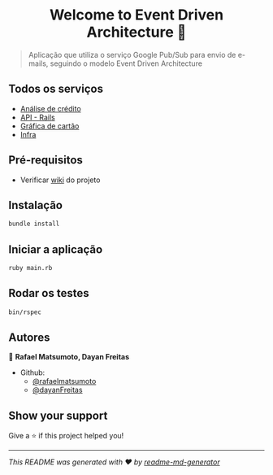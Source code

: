 <h1 align="center">Welcome to Event Driven Architecture 👋</h1>
<p>
</p>

> Aplicação que utiliza o serviço Google Pub/Sub para envio de e-mails, seguindo o modelo Event Driven Architecture

## Todos os serviços

- [Análise de crédito](https://github.com/rafaelmatsumoto/eventdrivenarchitecture-scoring)
- [API - Rails](https://github.com/rafaelmatsumoto/eventdrivenapi)
- [Gráfica de cartão](https://github.com/rafaelmatsumoto/eventdrivenarchitecture-credit-card)
- [Infra](https://github.com/rafaelmatsumoto/eventdrivenarchitecture-infra)

## Pré-requisitos

- Verificar [wiki](https://github.com/rafaelmatsumoto/eventdrivendesign/wiki) do projeto

## Instalação

```sh
bundle install
```

## Iniciar a aplicação

```sh
ruby main.rb
```

## Rodar os testes

```sh
bin/rspec
```

## Autores

👤 **Rafael Matsumoto, Dayan Freitas**

* Github: 
  - [@rafaelmatsumoto](https://github.com/rafaelmatsumoto)
  - [@dayanFreitas](https://github.com/dayanFreitas)

## Show your support

Give a ⭐️ if this project helped you!

***
_This README was generated with ❤️ by [readme-md-generator](https://github.com/kefranabg/readme-md-generator)_

